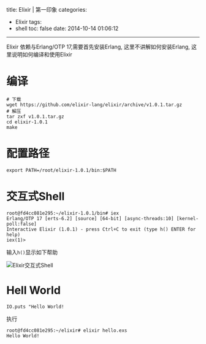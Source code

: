 title: Elixir | 第一印象
categories:
  - Elixir
tags:
  - shell
toc: false
date: 2014-10-14 01:06:12
---

Elixir 依赖与Erlang/OTP 17,需要首先安装Erlang, 这里不讲解如何安装Erlang, 这里说明如何编译和使用Elixir

# 编译

```shell
# 下载
wget https://github.com/elixir-lang/elixir/archive/v1.0.1.tar.gz
# 解压
tar zxf v1.0.1.tar.gz
cd elixir-1.0.1
make
```
# 配置路径

```
export PATH=/root/elixir-1.0.1/bin:$PATH
```

# 交互式Shell

```
root@fd4cc081e295:~/elixir-1.0.1/bin# iex
Erlang/OTP 17 [erts-6.2] [source] [64-bit] [async-threads:10] [kernel-poll:false]
Interactive Elixir (1.0.1) - press Ctrl+C to exit (type h() ENTER for help)
iex(1)>
```
输入`h()`显示如下帮助

![Elixir交互式Shell][1]

# Hell World

```
IO.puts "Hello World!
```

执行

```
root@fd4cc081e295:~/elixir# elixir hello.exs
Hello World!
```

 [1]: /assets/images/94E0C021-A9FE-44CD-97C5-EA564C66BC78.png
